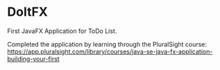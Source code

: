 # DoItFX
First JavaFX Application for ToDo List. 

Completed the application by learning through the PluralSight course: https://app.pluralsight.com/library/courses/java-se-java-fx-application-building-your-first
